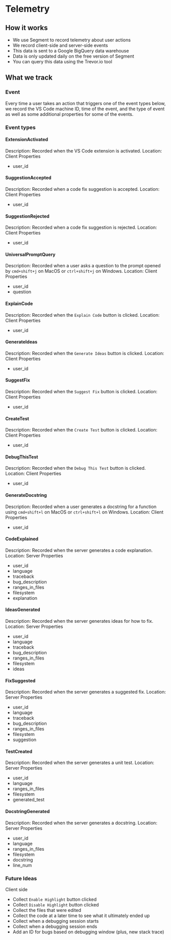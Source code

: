 # Telemetry

## How it works

- We use Segment to record telemetry about user actions
- We record client-side and server-side events
- This data is sent to a Google BigQuery data warehouse
- Data is only updated daily on the free version of Segment
- You can query this data using the Trevor.io tool

## What we track

### Event

Every time a user takes an action that triggers one of the event types below,
we record the VS Code machine ID, time of the event, and the type of event as
well as some additional properties for some of the events.

### Event types

#### ExtensionActivated

Description: Recorded when the VS Code extension is activated.
Location: Client
Properties

- user_id

#### SuggestionAccepted

Description: Recorded when a code fix suggestion is accepted.
Location: Client
Properties

- user_id

#### SuggestionRejected

Description: Recorded when a code fix suggestion is rejected.
Location: Client
Properties

- user_id

#### UniversalPromptQuery

Description: Recorded when a user asks a question to the prompt opened by `cmd+shift+j`
on MacOS or `ctrl+shift+j` on Windows.
Location: Client
Properties

- user_id
- question

#### ExplainCode

Description: Recorded when the `Explain Code` button is clicked.
Location: Client
Properties

- user_id

#### GenerateIdeas

Description: Recorded when the `Generate Ideas` button is clicked.
Location: Client
Properties

- user_id

#### SuggestFix

Description: Recorded when the `Suggest Fix` button is clicked.
Location: Client
Properties

- user_id

#### CreateTest

Description: Recorded when the `Create Test` button is clicked.
Location: Client
Properties

- user_id

#### DebugThisTest

Description: Recorded when the `Debug This Test` button is clicked.
Location: Client
Properties

- user_id

#### GenerateDocstring

Description: Recorded when a user generates a docstring for a function
using `cmd+shift+l` on MacOS or `ctrl+shift+l` on Windows.
Location: Client
Properties

- user_id

#### CodeExplained

Description: Recorded when the server generates a code explanation.
Location: Server
Properties

- user_id
- language
- traceback
- bug_description
- ranges_in_files
- filesystem
- explanation

#### IdeasGenerated

Description: Recorded when the server generates ideas for how to fix.
Location: Server
Properties

- user_id
- language
- traceback
- bug_description
- ranges_in_files
- filesystem
- ideas

#### FixSuggested

Description: Recorded when the server generates a suggested fix.
Location: Server
Properties

- user_id
- language
- traceback
- bug_description
- ranges_in_files
- filesystem
- suggestion

#### TestCreated

Description: Recorded when the server generates a unit test.
Location: Server
Properties

- user_id
- language
- ranges_in_files
- filesystem
- generated_test

#### DocstringGenerated

Description: Recorded when the server generates a docstring.
Location: Server
Properties

- user_id
- language
- ranges_in_files
- filesystem
- docstring
- line_num

### Future Ideas

Client side

- Collect `Enable Highlight` button clicked
- Collect `Disable Highlight` button clicked
- Collect the files that were edited
- Collect the code at a later time to see what it ultimately ended up
- Collect when a debugging session starts
- Collect when a debugging session ends
- Add an ID for bugs based on debugging window (plus, new stack trace)

